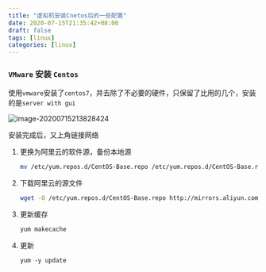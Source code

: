 ```yaml
---
title: "虚拟机安装Cnetos后的一些配置"
date: 2020-07-15T21:35:42+08:00
draft: false
tags: [linux]
categories: [linux]
---
```


### `VMware` 安装 `Centos`

使用`vmware`安装了`centos7`，并去除了不必要的硬件，只保留了比用的几个，安装的是`server with gui`

![image-20200715213828424](https://cdn.jsdelivr.net/gh/ayuayue/cdn/img/20200715213830.png)

安装完成后，又上角链接网络

1. 更换为阿里云的软件源，备份本地源

   ```bash
   mv /etc/yum.repos.d/CentOS-Base.repo /etc/yum.repos.d/CentOS-Base.repo_bak
   ```

2. 下载阿里云的源文件

   ```bash
   wget -O /etc/yum.repos.d/CentOS-Base.repo http://mirrors.aliyun.com/repo/Centos-7.repo
   ```

 3. 更新缓存

    ```bash
    yum makecache
    ```

 4. 更新

    ```bahs
    yum -y update
    ```

    